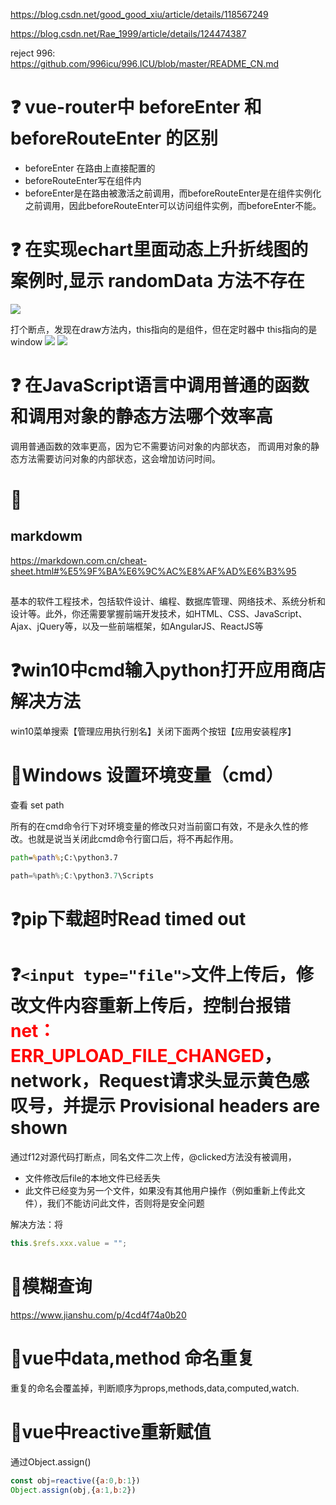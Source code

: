 <https://blog.csdn.net/good_good_xiu/article/details/118567249>

<https://blog.csdn.net/Rae_1999/article/details/124474387>

reject 996:
<https://github.com/996icu/996.ICU/blob/master/README_CN.md>

# ❓ vue-router中 beforeEnter 和 beforeRouteEnter 的区别

- beforeEnter 在路由上直接配置的
- beforeRouteEnter写在组件内
- beforeEnter是在路由被激活之前调用，而beforeRouteEnter是在组件实例化之前调用，因此beforeRouteEnter可以访问组件实例，而beforeEnter不能。

# ❓ 在实现echart里面动态上升折线图的案例时,显示 randomData 方法不存在

![](../../../assert/img/%E5%B1%8F%E5%B9%95%E6%88%AA%E5%9B%BE%202023-02-09%20172440.png)

打个断点，发现在draw方法内，this指向的是组件，但在定时器中 this指向的是window
![](../../../assert/img/%E5%B1%8F%E5%B9%95%E6%88%AA%E5%9B%BE%202023-02-09%20172733.png)
![](../../../assert/img/%E5%B1%8F%E5%B9%95%E6%88%AA%E5%9B%BE%202023-02-09%20172850.png)

# ❓ 在JavaScript语言中调用普通的函数和调用对象的静态方法哪个效率高

调用普通函数的效率更高，因为它不需要访问对象的内部状态，
而调用对象的静态方法需要访问对象的内部状态，这会增加访问时间。

# 🚩

## markdowm

<https://markdown.com.cn/cheat-sheet.html#%E5%9F%BA%E6%9C%AC%E8%AF%AD%E6%B3%95>

##

基本的软件工程技术，包括软件设计、编程、数据库管理、网络技术、系统分析和设计等。此外，你还需要掌握前端开发技术，如HTML、CSS、JavaScript、Ajax、jQuery等，以及一些前端框架，如AngularJS、ReactJS等

# ❓win10中cmd输入python打开应用商店解决方法

win10菜单搜索【管理应用执行别名】关闭下面两个按钮【应用安装程序】

# 🚩Windows 设置环境变量（cmd）

查看 set path

所有的在cmd命令行下对环境变量的修改只对当前窗口有效，不是永久性的修改。也就是说当关闭此cmd命令行窗口后，将不再起作用。

```cmd
path=%path%;C:\python3.7
```

```powershell
path=%path%;C:\python3.7\Scripts
```

# ❓pip下载超时Read timed out

# ❓`<input type="file">`文件上传后，修改文件内容重新上传后，控制台报错<font style="color:red">net：ERR_UPLOAD_FILE_CHANGED</font>，network，Request请求头显示黄色感叹号，并提示 Provisional headers are shown

通过f12对源代码打断点，同名文件二次上传，@clicked方法没有被调用，

- 文件修改后file的本地文件已经丢失
- 此文件已经变为另一个文件，如果没有其他用户操作（例如重新上传此文件），我们不能访问此文件，否则将是安全问题

解决方法：将

```js
this.$refs.xxx.value = "";
```

# 🚩模糊查询

<https://www.jianshu.com/p/4cd4f74a0b20>

# 🚩vue中data,method 命名重复

重复的命名会覆盖掉，判断顺序为props,methods,data,computed,watch.

# 🚩vue中reactive重新赋值

通过Object.assign()

```js
const obj=reactive({a:0,b:1})
Object.assign(obj,{a:1,b:2})
```
